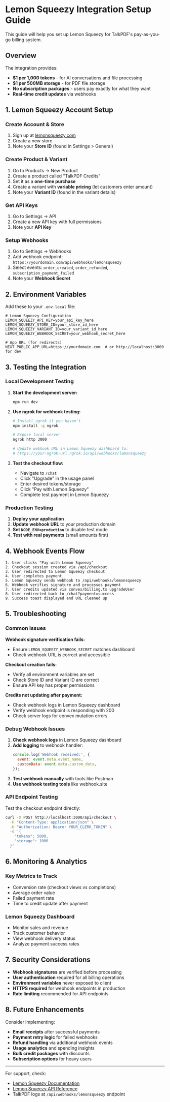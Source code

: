 # Lemon Squeezy Integration Setup Guide

This guide will help you set up Lemon Squeezy for TalkPDF's pay-as-you-go billing system.

## Overview

The integration provides:
- **$1 per 1,000 tokens** - for AI conversations and file processing
- **$1 per 500MB storage** - for PDF file storage
- **No subscription packages** - users pay exactly for what they want
- **Real-time credit updates** via webhooks

## 1. Lemon Squeezy Account Setup

### Create Account & Store
1. Sign up at [lemonsqueezy.com](https://lemonsqueezy.com)
2. Create a new store
3. Note your **Store ID** (found in Settings > General)

### Create Product & Variant
1. Go to Products → New Product
2. Create a product called "TalkPDF Credits"
3. Set it as a **one-time purchase**
4. Create a variant with **variable pricing** (let customers enter amount)
5. Note your **Variant ID** (found in the variant details)

### Get API Keys
1. Go to Settings → API
2. Create a new API key with full permissions
3. Note your **API Key**

### Setup Webhooks
1. Go to Settings → Webhooks
2. Add webhook endpoint: `https://yourdomain.com/api/webhooks/lemonsqueezy`
3. Select events: `order_created`, `order_refunded`, `subscription_payment_failed`
4. Note your **Webhook Secret**

## 2. Environment Variables

Add these to your `.env.local` file:

```env
# Lemon Squeezy Configuration
LEMON_SQUEEZY_API_KEY=your_api_key_here
LEMON_SQUEEZY_STORE_ID=your_store_id_here
LEMON_SQUEEZY_VARIANT_ID=your_variant_id_here
LEMON_SQUEEZY_WEBHOOK_SECRET=your_webhook_secret_here

# App URL (for redirects)
NEXT_PUBLIC_APP_URL=https://yourdomain.com  # or http://localhost:3000 for dev
```

## 3. Testing the Integration

### Local Development Testing

1. **Start the development server:**
   ```bash
   npm run dev
   ```

2. **Use ngrok for webhook testing:**
   ```bash
   # Install ngrok if you haven't
   npm install -g ngrok
   
   # Expose local server
   ngrok http 3000
   
   # Update webhook URL in Lemon Squeezy dashboard to:
   # https://your-ngrok-url.ngrok.io/api/webhooks/lemonsqueezy
   ```

3. **Test the checkout flow:**
   - Navigate to `/chat`
   - Click "Upgrade" in the usage panel
   - Enter desired tokens/storage
   - Click "Pay with Lemon Squeezy"
   - Complete test payment in Lemon Squeezy

### Production Testing

1. **Deploy your application**
2. **Update webhook URL** to your production domain
3. **Set `NODE_ENV=production`** to disable test mode
4. **Test with real payments** (small amounts first)

## 4. Webhook Events Flow

```
1. User clicks "Pay with Lemon Squeezy"
2. Checkout session created via /api/checkout
3. User redirected to Lemon Squeezy checkout
4. User completes payment
5. Lemon Squeezy sends webhook to /api/webhooks/lemonsqueezy
6. Webhook verifies signature and processes payment
7. User credits updated via convex/billing.ts upgradeUser
8. User redirected back to /chat?payment=success
9. Success toast displayed and URL cleaned up
```

## 5. Troubleshooting

### Common Issues

**Webhook signature verification fails:**
- Ensure `LEMON_SQUEEZY_WEBHOOK_SECRET` matches dashboard
- Check webhook URL is correct and accessible

**Checkout creation fails:**
- Verify all environment variables are set
- Check Store ID and Variant ID are correct
- Ensure API key has proper permissions

**Credits not updating after payment:**
- Check webhook logs in Lemon Squeezy dashboard
- Verify webhook endpoint is responding with 200
- Check server logs for convex mutation errors

### Debug Webhook Issues

1. **Check webhook logs** in Lemon Squeezy dashboard
2. **Add logging** to webhook handler:
   ```javascript
   console.log('Webhook received:', {
     event: event.meta.event_name,
     customData: event.meta.custom_data,
   });
   ```
3. **Test webhook manually** with tools like Postman
4. **Use webhook testing tools** like webhook.site

### API Endpoint Testing

Test the checkout endpoint directly:

```bash
curl -X POST http://localhost:3000/api/checkout \
  -H "Content-Type: application/json" \
  -H "Authorization: Bearer YOUR_CLERK_TOKEN" \
  -d '{
    "tokens": 5000,
    "storage": 1000
  }'
```

## 6. Monitoring & Analytics

### Key Metrics to Track
- Conversion rate (checkout views vs completions)
- Average order value
- Failed payment rate
- Time to credit update after payment

### Lemon Squeezy Dashboard
- Monitor sales and revenue
- Track customer behavior
- View webhook delivery status
- Analyze payment success rates

## 7. Security Considerations

- **Webhook signatures** are verified before processing
- **User authentication** required for all billing operations
- **Environment variables** never exposed to client
- **HTTPS required** for webhook endpoints in production
- **Rate limiting** recommended for API endpoints

## 8. Future Enhancements

Consider implementing:
- **Email receipts** after successful payments
- **Payment retry logic** for failed webhooks
- **Refund handling** via additional webhook events
- **Usage analytics** and spending insights
- **Bulk credit packages** with discounts
- **Subscription options** for heavy users

---

For support, check:
- [Lemon Squeezy Documentation](https://docs.lemonsqueezy.com)
- [Lemon Squeezy API Reference](https://docs.lemonsqueezy.com/api)
- TalkPDF logs at `/api/webhooks/lemonsqueezy` endpoint